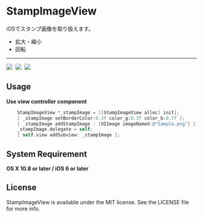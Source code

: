StampImageView
==========

iOSでスタンプ画像を取り扱えます。
- 拡大・縮小
- 回転

------
<img src="https://github.com/downloads/kishikawakatsumi/ClassicMap/5.png" />&nbsp;
<img src="https://github.com/downloads/kishikawakatsumi/ClassicMap/6.png" />&nbsp;
<img src="https://github.com/downloads/kishikawakatsumi/ClassicMap/7.png" />&nbsp;

## Usage

**Use view controller component**
```objective-c
    StampImageView *_stampImage = [[StampImageView alloc] init];
    [ _stampImage setBorderColor:0.3f color_g:0.3f color_b:0.7f ];
    [ _stampImage addStampImage : [UIImage imageNamed:@"Sample.png"] ];
    _stampImage.delegate = self;
    [ self.view addSubview: _stampImage ];
```

## System Requirement

**OS X 10.8 or later / iOS 6 or later**

## License

StampImageView is available under the MIT license. See the LICENSE file for more info.
